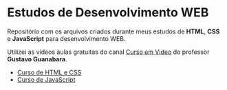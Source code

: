 # Estudos de Desenvolvimento WEB

Repositório com os arquivos criados durante meus estudos de **HTML**, **CSS** e **JavaScript** para desenvolvimento WEB.

Utilizei as vídeos aulas gratuitas do canal [Curso em Video](https://www.youtube.com/c/CursoemV%C3%ADdeo) do professor **Gustavo Guanabara**.

- [Curso de HTML e CSS](https://www.youtube.com/watch?v=1-w1RfGIov4&list=PLHz_AreHm4dlsK3Nr9GVvXCbpQyHQl1o1)
- [Curso de JavaScript](https://www.youtube.com/watch?v=Ejkb_YpuHWs&list=PLHz_AreHm4dkZ9-atkcmcBaMZdmLHft8n)

